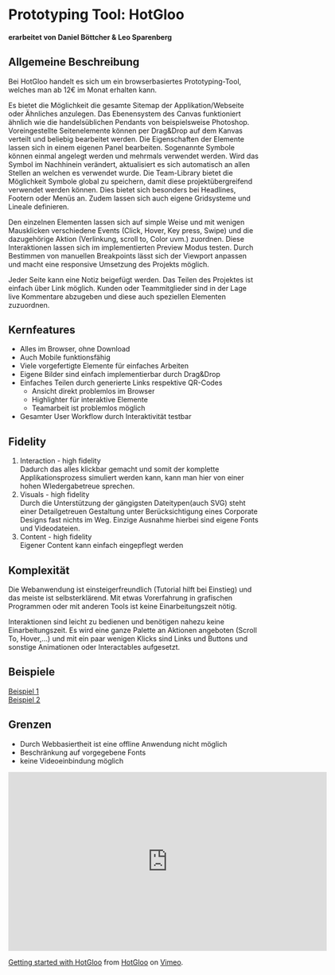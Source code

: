 # Prototyping Tool: HotGloo
#### erarbeitet von Daniel Böttcher & Leo Sparenberg

## Allgemeine Beschreibung

Bei HotGloo handelt es sich um ein browserbasiertes Prototyping-Tool, welches man ab 12€ im Monat erhalten kann. 

Es bietet die Möglichkeit die gesamte Sitemap der Applikation/Webseite oder Ähnliches anzulegen. Das Ebenensystem des Canvas funktioniert ähnlich wie die handelsüblichen Pendants von beispielsweise Photoshop. Voreingestellte Seitenelemente können per Drag&Drop auf dem Kanvas verteilt und beliebig bearbeitet werden. Die Eigenschaften der Elemente lassen sich in einem eigenen Panel bearbeiten. Sogenannte Symbole können einmal angelegt werden und mehrmals verwendet werden. Wird das Symbol im Nachhinein verändert, aktualisiert es sich automatisch an allen Stellen an welchen es verwendet wurde. Die Team-Library bietet die Möglichkeit Symbole global zu speichern, damit diese projektübergreifend verwendet werden können. Dies bietet sich besonders bei Headlines, Footern oder Menüs an. Zudem lassen sich auch eigene Gridsysteme und Lineale definieren.

Den einzelnen Elementen lassen sich auf simple Weise und mit wenigen Mausklicken verschiedene Events (Click, Hover, Key press, Swipe) und die dazugehörige Aktion (Verlinkung, scroll to, Color uvm.) zuordnen. Diese Interaktionen lassen sich im implementierten Preview Modus testen. Durch Bestimmen von manuellen Breakpoints lässt sich der Viewport anpassen und macht eine responsive Umsetzung des Projekts möglich.

Jeder Seite kann eine Notiz beigefügt werden. Das Teilen des Projektes ist einfach über Link möglich. Kunden oder Teammitglieder sind in der Lage live Kommentare abzugeben und diese auch speziellen Elementen zuzuordnen.

## Kernfeatures
* Alles im Browser, ohne Download
* Auch Mobile funktionsfähig
* Viele vorgefertigte Elemente für einfaches Arbeiten
* Eigene Bilder sind einfach implementierbar durch Drag&Drop
* Einfaches Teilen durch generierte Links respektive QR-Codes
  * Ansicht direkt problemlos im Browser
  * Highlighter für interaktive Elemente 
  * Teamarbeit ist problemlos möglich
* Gesamter User Workflow durch Interaktivität testbar

## Fidelity
1. Interaction - high fidelity <br>Dadurch das alles klickbar gemacht und somit der komplette Applikationsprozess simuliert werden kann, kann man hier von einer hohen WIedergabetreue sprechen.
2. Visuals - high fidelity <br>Durch die Unterstützung der gängigsten Dateitypen(auch SVG) steht einer Detailgetreuen Gestaltung unter Berücksichtigung eines Corporate Designs fast nichts im Weg. Einzige Ausnahme hierbei sind eigene Fonts und Videodateien.
3. Content - high fidelity <br>Eigener Content kann einfach eingepflegt werden

## Komplexität
Die Webanwendung ist einsteigerfreundlich (Tutorial hilft bei Einstieg) und das meiste ist selbsterklärend. Mit etwas Vorerfahrung in grafischen Programmen oder mit anderen Tools ist keine Einarbeitungszeit nötig.

Interaktionen sind leicht zu bedienen und benötigen nahezu keine Einarbeitungszeit. Es wird eine ganze Palette an Aktionen angeboten (Scroll To, Hover,…) und mit ein paar wenigen Klicks sind Links und Buttons und sonstige Animationen oder Interactables aufgesetzt.

## Beispiele
[Beispiel 1](https://matumbo.hotgloo.io/share/TXjgYVlGQRJuhbl)<br>
[Beispiel 2](https://matumbo.hotgloo.io/share/sT3NCkj3MkeZP37)

## Grenzen
* Durch Webbasiertheit ist eine offline Anwendung nicht möglich
* Beschränkung auf vorgegebene Fonts
* keine Videoeinbindung möglich


<iframe src="https://player.vimeo.com/video/173753393" width="640" height="360" frameborder="0" allow="autoplay; fullscreen" allowfullscreen></iframe>
<p><a href="https://vimeo.com/173753393">Getting started with HotGloo</a> from <a href="https://vimeo.com/hotgloo">HotGloo</a> on <a href="https://vimeo.com">Vimeo</a>.</p>